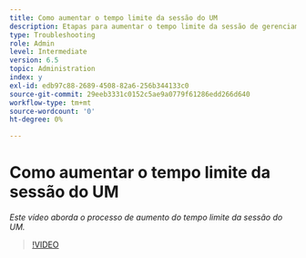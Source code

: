 ```yaml
---
title: Como aumentar o tempo limite da sessão do UM
description: Etapas para aumentar o tempo limite da sessão de gerenciamento de usuários para um usuário
type: Troubleshooting
role: Admin
level: Intermediate
version: 6.5
topic: Administration
index: y
exl-id: edb97c88-2689-4508-82a6-256b344133c0
source-git-commit: 29eeb3331c0152c5ae9a0779f61286edd266d640
workflow-type: tm+mt
source-wordcount: '0'
ht-degree: 0%

---
```



# Como aumentar o tempo limite da sessão do UM

*Este vídeo aborda o processo de aumento do tempo limite da sessão do UM.*

>[!VIDEO](https://video.tv.adobe.com/v/335503?quality=9&learn=on)
